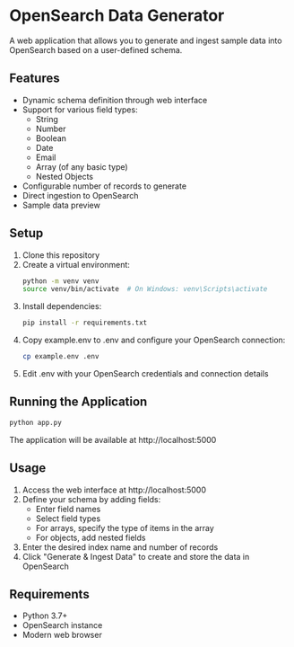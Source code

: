 # OpenSearch Data Generator

A web application that allows you to generate and ingest sample data into OpenSearch based on a user-defined schema.

## Features

- Dynamic schema definition through web interface
- Support for various field types:
  - String
  - Number
  - Boolean
  - Date
  - Email
  - Array (of any basic type)
  - Nested Objects
- Configurable number of records to generate
- Direct ingestion to OpenSearch
- Sample data preview

## Setup

1. Clone this repository
2. Create a virtual environment:
   ```bash
   python -m venv venv
   source venv/bin/activate  # On Windows: venv\Scripts\activate
   ```
3. Install dependencies:
   ```bash
   pip install -r requirements.txt
   ```
4. Copy example.env to .env and configure your OpenSearch connection:
   ```bash
   cp example.env .env
   ```
5. Edit .env with your OpenSearch credentials and connection details

## Running the Application

```bash
python app.py
```

The application will be available at http://localhost:5000

## Usage

1. Access the web interface at http://localhost:5000
2. Define your schema by adding fields:
   - Enter field names
   - Select field types
   - For arrays, specify the type of items in the array
   - For objects, add nested fields
3. Enter the desired index name and number of records
4. Click "Generate & Ingest Data" to create and store the data in OpenSearch

## Requirements

- Python 3.7+
- OpenSearch instance
- Modern web browser

